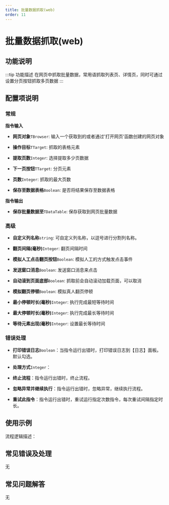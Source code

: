 ```yaml
---
title: 批量数据抓取(web)
order: 11
---
```


# 批量数据抓取(web)

## 功能说明

:::tip 功能描述
在网页中抓取批量数据，常用语抓取列表页、详情页，同时可通过设置分页按钮抓取多页数据
:::

## 配置项说明

### 常规

**指令输入**

- **网页对象**`TBrowser`: 输入一个获取到的或者通过'打开网页'函数创建的网页对象

- **操作目标**`TTarget`: 抓取的表格元素

- **提取页数**`Integer`: 选择提取多少页数据

- **下一页按钮**`TTarget`: 分页元素

- **页数**`Integer`: 抓取的最大页数

- **保存至数据表格**`Boolean`: 是否将结果保存至数据表格


**指令输出**

- **保存批量数据至**`TDataTable`: 保存获取到网页批量数据

### 高级

- **自定义列名称**`string`: 可自定义列名称，以逗号进行分割列名称。

- **翻页间隔(毫秒)**`Integer`: 翻页间隔时间

- **模拟人工点击翻页按钮**`Boolean`: 模拟人工的方式触发点击事件

- **发送窗口消息**`Boolean`: 发送窗口消息来点击

- **自动滚到页面底部**`Boolean`: 抓取前会自动滚动加载页面，可以取消

- **模拟翻页停顿**`Boolean`: 模拟真人翻页停顿

- **最小停顿时长(毫秒)**`Integer`: 执行完成最短等待时间

- **最大停顿时长(毫秒)**`Integer`: 执行完成最长等待时间

- **等待元素出现(毫秒)**`Integer`: 设置最长等待时间

### 错误处理

- **打印错误日志**`Boolean`：当指令运行出错时，打印错误日志到【日志】面板。默认勾选。

- **处理方式**`Integer`：

 - **终止流程**：指令运行出错时，终止流程。

 - **忽略异常并继续执行**：指令运行出错时，忽略异常，继续执行流程。

 - **重试此指令**：指令运行出错时，重试运行指定次数指令，每次重试间隔指定时长。

## 使用示例

流程逻辑描述：

## 常见错误及处理

无

## 常见问题解答

无

